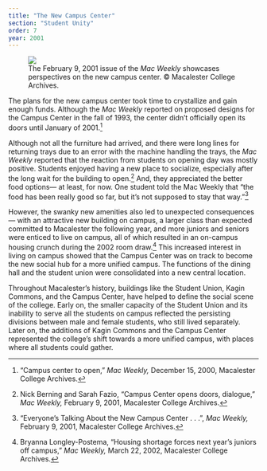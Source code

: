 ```yaml
---
title: "The New Campus Center"
section: "Student Unity"
order: 7
year: 2001
---
```


<figure>
   <img src="/mac-history/images/cc-backpage.jpg">
   <figcaption>
     The February 9, 2001 issue of the <i>Mac Weekly</i> showcases perspectives on the new campus center. © Macalester College Archives.
   </figcaption>
</figure>

The plans for the new campus center took time to crystallize and gain enough funds. Although the _Mac Weekly_ reported on proposed designs for the Campus Center in the fall of 1993, the center didn’t officially open its doors until January of 2001.[^1]

 Although not all the furniture had arrived, and there were long lines for returning trays due to an error with the machine handling the trays, the _Mac Weekly_ reported that the reaction from students on opening day was mostly positive. Students enjoyed having a new place to socialize, especially after the long wait for the building to open.[^2] And, they appreciated the better food options— at least, for now. One student told the Mac Weekly that “the food has been really good so far, but it’s not supposed to stay that way.”[^3]

However, the swanky new amenities also led to unexpected consequences— with an attractive new building on campus, a larger class than expected committed to Macalester the following year, and more juniors and seniors were enticed to live on campus, all of which resulted in an on-campus housing crunch during the 2002 room draw.[^4] This increased interest in living on campus showed that the Campus Center was on track to become the new social hub for a more unified campus. The functions of the dining hall and the student union were consolidated into a new central location. 

Throughout Macalester’s history, buildings like the Student Union, Kagin Commons, and the Campus Center, have helped to define the social scene of the college. Early on, the smaller capacity of the Student Union and its inability to serve all the students on campus reflected the persisting divisions between male and female students, who still lived separately. Later on, the additions of Kagin Commons and the Campus Center represented the college’s shift towards a more unified campus, with places where all students could gather. 


[^1]:
     “Campus center to open,” _Mac Weekly,_ December 15, 2000, Macalester College Archives.

[^2]:
    Nick Berning and Sarah Fazio, “Campus Center opens doors, dialogue,” _Mac Weekly,_ February 9, 2001, Macalester College Archives.

[^3]:
    “Everyone’s Talking About the New Campus Center . . .”, _Mac Weekly,_ February 9, 2001, Macalester College Archives.

[^4]:
     Bryanna Longley-Postema, “Housing shortage forces next year’s juniors off campus,” _Mac Weekly,_ March 22, 2002, Macalester College Archives.
